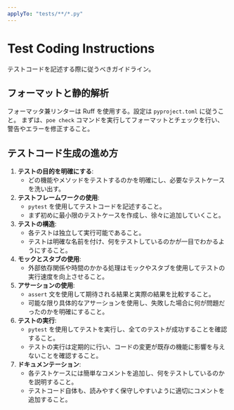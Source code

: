 ```yaml
---
applyTo: "tests/**/*.py"
---
```


# Test Coding Instructions

テストコードを記述する際に従うべきガイドライン。

## フォーマットと静的解析

フォーマッタ兼リンターは Ruff を使用する。設定は `pyproject.toml` に従うこと。
まずは、`poe check` コマンドを実行してフォーマットとチェックを行い、警告やエラーを修正すること。

## テストコード生成の進め方

1. **テストの目的を明確にする**:
    - どの機能やメソッドをテストするのかを明確にし、必要なテストケースを洗い出す。
2. **テストフレームワークの使用**:
    - `pytest` を使用してテストコードを記述すること。
    - まず初めに最小限のテストケースを作成し、徐々に追加していくこと。
3. **テストの構造**:
    - 各テストは独立して実行可能であること。
    - テストは明確な名前を付け、何をテストしているのかが一目でわかるようにすること。
4. **モックとスタブの使用**:
    - 外部依存関係や時間のかかる処理はモックやスタブを使用してテストの実行速度を向上させること。
5. **アサーションの使用**:
   - `assert` 文を使用して期待される結果と実際の結果を比較すること。
   - 可能な限り具体的なアサーションを使用し、失敗した場合に何が問題だったのかを明確にすること。
6. **テストの実行**:
   - `pytest` を使用してテストを実行し、全てのテストが成功することを確認すること。
   - テストの実行は定期的に行い、コードの変更が既存の機能に影響を与えないことを確認すること。
7. **ドキュメンテーション**:
   - 各テストケースには簡単なコメントを追加し、何をテストしているのかを説明すること。
   - テストコード自体も、読みやすく保守しやすいように適切にコメントを追加すること。